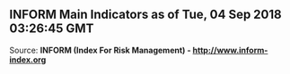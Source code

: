 ## INFORM Main Indicators as of Tue, 04 Sep 2018 03:26:45 GMT

Source: **INFORM (Index For Risk Management) - http://www.inform-index.org**